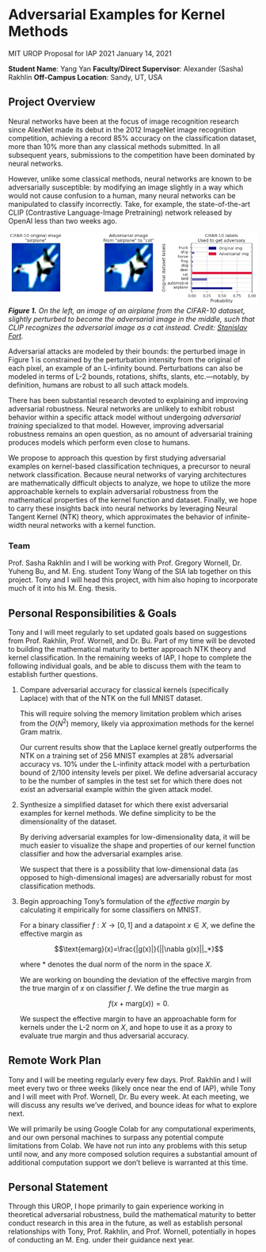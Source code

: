 # Adversarial Examples for Kernel Methods

MIT UROP Proposal for IAP 2021
January 14, 2021

**Student Name**: Yang Yan
**Faculty/Direct Supervisor**: Alexander (Sasha) Rakhlin
**Off-Campus Location**: Sandy, UT, USA

## Project Overview

Neural networks have been at the focus of image recognition research since AlexNet made its debut in the 2012 ImageNet image recognition competition, achieving a record $85\%$ accuracy on the classification dataset, more than $10\%$ more than any classical methods submitted. In all subsequent years, submissions to the competition have been dominated by neural networks.

However, unlike some classical methods, neural networks are known to be adversarially susceptible: by modifying an image slightly in a way which would not cause confusion to a human, many neural networks can be manipulated to classify incorrectly. Take, for example, the state-of-the-art CLIP (Contrastive Language-Image Pretraining) network released by OpenAI less than two weeks ago.

![](proposal-urop-iap21.md-assets/2021-01-14-14-55-13.png)
***Figure 1.** On the left, an image of an airplane from the CIFAR-10 dataset, slightly perturbed to become the adversarial image in the middle, such that CLIP recognizes the adversarial image as a cat instead. Credit: [Stanislav Fort](https://stanislavfort.github.io/2021/01/12/OpenAI_CLIP_adversarial_examples.html).*

Adversarial attacks are modeled by their bounds: the perturbed image in Figure 1 is constrained by the perturbation intensity from the original of each pixel, an example of an L-infinity bound. Perturbations can also be modeled in terms of L-2 bounds, rotations, shifts, slants, etc.—notably, by definition, humans are robust to all such attack models.

There has been substantial research devoted to explaining and improving adversarial robustness. Neural networks are unlikely to exhibit robust behavior within a specific attack model without undergoing *adversarial training* specialized to that model. However, improving adversarial robustness remains an open question, as no amount of adversarial training produces models which perform even close to humans.

We propose to approach this question by first studying adversarial examples on kernel-based classification techniques, a precursor to neural network classification. Because neural networks of varying architectures are mathematically difficult objects to analyze, we hope to utilize the more approachable kernels to explain adversarial robustness from the mathematical properties of the kernel function and dataset. Finally, we hope to carry these insights back into neural networks by leveraging Neural Tangent Kernel (NTK) theory, which approximates the behavior of infinite-width neural networks with a kernel function.

### Team

Prof. Sasha Rakhlin and I will be working with Prof. Gregory Wornell, Dr. Yuheng Bu, and M. Eng. student Tony Wang of the SIA lab together on this project. Tony and I will head this project, with him also hoping to incorporate much of it into his M. Eng. thesis.

## Personal Responsibilities & Goals

Tony and I will meet regularly to set updated goals based on suggestions from Prof. Rakhlin, Prof. Wornell, and Dr. Bu. Part of my time will be devoted to building the mathematical maturity to better approach NTK theory and kernel classification. In the remaining weeks of IAP, I hope to complete the following individual goals, and be able to discuss them with the team to establish further questions.

1. Compare adversarial accuracy for classical kernels (specifically Laplace) with that of the NTK on the full MNIST dataset.
   
   This will require solving the memory limitation problem which arises from the $O(N^2)$ memory, likely via approximation methods for the kernel Gram matrix.
   
	 Our current results show that the Laplace kernel greatly outperforms the NTK on a training set of $256$ MNIST examples at $28\%$ adversarial accuracy vs. $10\%$ under the L-infinity attack model with a perturbation bound of 2/100 intensity levels per pixel. We define adversarial accuracy to be the number of samples in the test set for which there does not exist an adversarial example within the given attack model.
2. Synthesize a simplified dataset for which there exist adversarial examples for kernel methods. We define simplicity to be the dimensionality of the dataset.
   
	 By deriving adversarial examples for low-dimensionality data, it will be much easier to visualize the shape and properties of our kernel function classifier and how the adversarial examples arise.

	 We suspect that there is a possibility that low-dimensional data (as opposed to high-dimensional images) are adversarially robust for most classification methods.
3. Begin approaching Tony’s formulation of the *effective margin* by calculating it empirically for some classifiers on MNIST.
   
	 For a binary classifier $f:X\to[0,1]$ and a datapoint $x\in X$, we define the effective margin as

	 $$\text{emarg}(x)=\frac{|g(x)|}{||\nabla g(x)||_*}$$

	 where $*$ denotes the dual norm of the norm in the space $X$.

	 We are working on bounding the deviation of the effective margin from the true margin of $x$ on classifier $f$. We define the true margin as

	 $$f(x+\text{marg}(x))=0.$$

	 We suspect the effective margin to have an approachable form for kernels under the L-2 norm on $X$, and hope to use it as a proxy to evaluate true margin and thus adversarial accuracy.

## Remote Work Plan

Tony and I will be meeting regularly every few days. Prof. Rakhlin and I will meet every two or three weeks (likely once near the end of IAP), while Tony and I will meet with Prof. Wornell, Dr. Bu every week. At each meeting, we will discuss any results we’ve derived, and bounce ideas for what to explore next.

We will primarily be using Google Colab for any computational experiments, and our own personal machines to surpass any potential compute limitations from Colab. We have not run into any problems with this setup until now, and any more composed solution requires a substantial amount of additional computation support we don’t believe is warranted at this time.

## Personal Statement

Through this UROP, I hope primarily to gain experience working in theoretical adversarial robustness, build the mathematical maturity to better conduct research in this area in the future, as well as establish personal relationships with Tony, Prof. Rakhlin, and Prof. Wornell, potentially in hopes of conducting an M. Eng. under their guidance next year.




